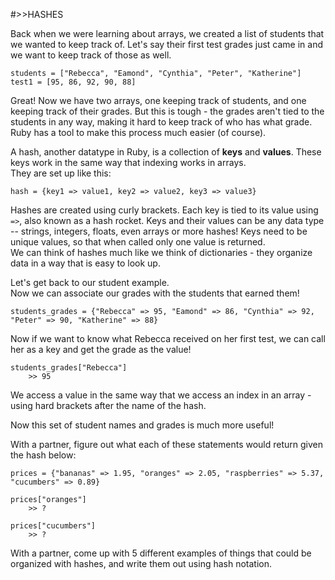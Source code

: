#>>HASHES

Back when we were learning about arrays, we created a list of students that we wanted to keep track of. Let's say their first test grades just came in and we want to keep track of those as well.

	students = ["Rebecca", "Eamond", "Cynthia", "Peter", "Katherine"]
	test1 = [95, 86, 92, 90, 88]

Great! Now we have two arrays, one keeping track of students, and one keeping track of their grades. But this is tough - the grades aren't tied to the students in any way, making it hard to keep track of who has what grade. 		
Ruby has a tool to make this process much easier (of course).		

A hash, another datatype in Ruby, is a collection of **keys** and **values**. These keys work in the same way that indexing works in arrays.		
They are set up like this:

	hash = {key1 => value1, key2 => value2, key3 => value3}

Hashes are created using curly brackets. Each key is tied to its value using `=>`, also known as a hash rocket. Keys and their values can be any data type -- strings, integers, floats, even arrays or more hashes! Keys need to be unique values, so that when called only one value is returned. 		
We can think of hashes much like we think of dictionaries - they organize data in a way that is easy to look up.		

Let's get back to our student example. 		
Now we can associate our grades with the students that earned them!		

	students_grades = {"Rebecca" => 95, "Eamond" => 86, "Cynthia" => 92, "Peter" => 90, "Katherine" => 88}

Now if we want to know what Rebecca received on her first test, we can call her as a key and get the grade as the value!

	students_grades["Rebecca"]
		>> 95

We access a value in the same way that we access an index in an array - using hard brackets after the name of the hash. 		

Now this set of student names and grades is much more useful!		

With a partner, figure out what each of these statements would return given the hash below:

	prices = {"bananas" => 1.95, "oranges" => 2.05, "raspberries" => 5.37, "cucumbers" => 0.89}

	prices["oranges"]
		>> ?

	prices["cucumbers"]
		>> ?

With a partner, come up with 5 different examples of things that could be organized with hashes, and write them out using hash notation.
